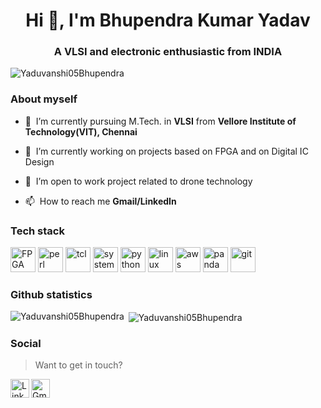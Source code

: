 
<h1 align="center">Hi 👋, I'm Bhupendra Kumar Yadav</h1>
<h3 align="center">A VLSI and electronic enthusiastic from INDIA</h3>

<p align="left">
  <img src="https://komarev.com/ghpvc/?username=Yaduvanshi05Bhupendra" alt="Yaduvanshi05Bhupendra" />
</p>

### About myself

- 🔭&nbsp;&nbsp;I’m currently pursuing M.Tech. in **VLSI** from **Vellore Institute of Technology(VIT), Chennai**

- 🌱&nbsp;&nbsp;I’m currently working on projects based on FPGA and on Digital IC Design

- 🤝&nbsp;&nbsp;I’m open to work project related to drone technology

- 📫&nbsp;&nbsp;How to reach me **Gmail/LinkedIn** 


### Tech stack

<p align="left">
  <img src="https://www.meldium.com/wp-content/uploads/2018/11/FpgaServices.png" alt="FPGA" width="40" height="40"/>
  <img src="https://www.vectorlogo.zone/logos/perl/perl-icon.svg" alt="perl" width="40" height="40"/>
  <img src="https://www.vectorlogo.zone/logos/tcl/tcl-ar21.svg" alt="tcl" width="40" height="40"/>
  <img src="https://blogs.sw.siemens.com/wp-content/uploads/sites/54/2020/07/SystemVerilog-.png" alt="system verilog" width="40" height="40"/>
  <img src="https://www.vectorlogo.zone/logos/python/python-icon.svg" alt="python" width="40" height="40"/> 
  <img src="https://www.vectorlogo.zone/logos/linux/linux-icon.svg" alt="linux" width="40" height="40"/> 
  <img src="https://www.vectorlogo.zone/logos/amazon_aws/amazon_aws-icon.svg" alt="aws" width="40" height="40"/> 
  <img src="https://www.vectorlogo.zone/logos/usepanda/usepanda-icon.svg" alt="panda" width="40" height="40"/> 
  <img src="https://www.vectorlogo.zone/logos/github/github-tile.svg" alt="git" width="40" height="40"/> 
 
</p>

### Github statistics

<p>
  <img align="left" src="https://github-readme-stats.vercel.app/api/top-langs/?username=Yaduvanshi05Bhupendra&layout=compact&hide=php,smarty&bg_color=30,e96443,904e95&title_color=fff&text_color=fff" alt="Yaduvanshi05Bhupendra" />&nbsp;<img align="center" src="https://github-readme-stats.vercel.app/api?username=Yaduvanshi05Bhupendra&show_icons=true&count_private=true&show_icons=true&hide=php&bg_color=30,e96443,904e95&title_color=fff&text_color=fff" alt="Yaduvanshi05Bhupendra" />
</p>


### Social

> Want to get in touch?
  
  </a>&nbsp;&nbsp;&nbsp;
  <a href="https://www.linkedin.com/in/yaduvanshi05bhupendra" target="blank">
    <img align="left" src="https://www.vectorlogo.zone/logos/linkedin/linkedin-icon.svg" alt="Linkedin" height="30" width="30" />
  </a>
    </a>&nbsp;&nbsp;&nbsp;
  <a href="mailto:Yaduvanshi05Bhupendra@gmail.com" target="blank">
    <img align="left" src="https://cdn2.iconfinder.com/data/icons/social-media-2189/48/21-Gmail-256.png" alt="Gmail" height="30" width="30" />
  </a>
  

